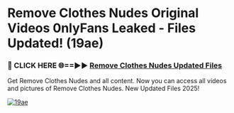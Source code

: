 # Remove Clothes Nudes Original Videos 0nlyFans Leaked - Files Updated! (19ae)

<h3>🔴 CLICK HERE 🌐==►► <a href="https://tinyurl.com/52m3yx9h" rel="nofollow">Remove Clothes Nudes Updated Files</a></h3>

Get Remove Clothes Nudes and all content. Now you can access all videos and pictures of Remove Clothes Nudes. New Updated Files 2025!

[![19ae](https://i.imgur.com/TnHtlc8.gif)](https://tinyurl.com/52m3yx9h)
